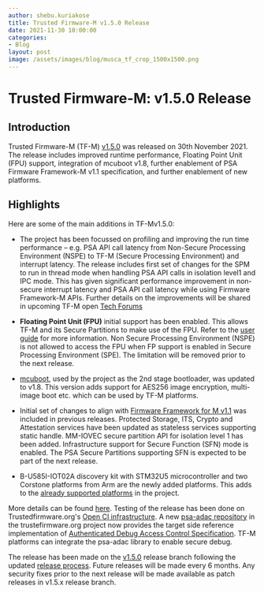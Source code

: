 ```yaml
---
author: shebu.kuriakose
title: Trusted Firmware-M v1.5.0 Release 
date: 2021-11-30 10:00:00
categories:
- Blog
layout: post
image: /assets/images/blog/musca_tf_crop_1500x1500.png
---
```


**Trusted Firmware-M: v1.5.0 Release**
=====================================================

Introduction
------------

Trusted Firmware-M (TF-M) [v1.5.0](https://git.trustedfirmware.org/TF-M/trusted-firmware-m.git/tag/?h=TF-Mv1.5.0) was released on 30th November 2021. The release includes improved runtime performance, Floating Point Unit (FPU) support, integration of mcuboot v1.8, further enablement of PSA Firmware Framework-M v1.1 specification, and further enablement of new platforms.

Highlights 
----------

Here are some of the main additions in TF-Mv1.5.0:

- The project has been focussed on profiling and improving the run time performance – e.g. PSA API call latency from Non-Secure Processing Environment (NSPE) to TF-M (Secure Processing Environment) and interrupt latency. The release includes first set of changes for the SPM to run in thread mode when handling PSA API calls in isolation level1 and IPC mode. This has given significant performance improvement in non-secure interrupt latency and PSA API call latency while using Firmware Framework-M APIs. Further details on the improvements will be shared in upcoming TF-M open [Tech Forums](https://www.trustedfirmware.org/meetings/tf-m-technical-forum/) 

- **Floating Point Unit (FPU)** initial support has been enabled. This allows TF-M and its Secure Partitions to make use of the FPU. Refer to the [user guide](https://tf-m-user-guide.trustedfirmware.org/integration_guide/tfm_fpu_support.html) for more information. Non Secure Processing Environment (NSPE) is not allowed to access the FPU when FP support is enabled in Secure Processing Environment (SPE). The limitation will be removed prior to the next release. 

- [mcuboot](https://www.mcuboot.com/), used by the project as the 2nd stage bootloader, was updated to v1.8. This version adds support for AES256 image encryption, multi-image boot etc. which can be used by TF-M platforms. 

- Initial set of changes to align with [Firmware Framework for M v1.1](https://developer.arm.com/documentation/aes0039/latest) was included in previous releases. Protected Storage, ITS, Crypto and Attestation services have been updated as stateless services supporting static handle. MM-IOVEC secure partition API for isolation level 1 has been added. Infrastructure support for Secure Function (SFN) mode is enabled. The PSA Secure Partitions supporting SFN is expected to be part of the next release. 

- B-U585I-IOT02A discovery kit with STM32U5 microcontroller and two Corstone platforms from Arm are the newly added platforms. This adds to the [already supported platforms](https://tf-m-user-guide.trustedfirmware.org/platform/index.html) in the project. 

More details can be found [here](https://tf-m-user-guide.trustedfirmware.org/releases/1.5.0.html). Testing of the release has been done on Trustedfirmware.org's [Open CI infrastructure](https://ci.trustedfirmware.org/). A new [psa-adac repository](https://git.trustedfirmware.org/shared/psa-adac.git/) in the trustefirmware.org project now provides the target side reference implementation of [Authenticated Debug Access Control Specification](https://developer.arm.com/documentation/den0101/latest). TF-M platforms can integrate the psa-adac library to enable secure debug.

The release has been made on the [v1.5.0](https://git.trustedfirmware.org/TF-M/trusted-firmware-m.git/log/?h=TF-Mv1.5.0) release branch following the updated [release process](https://tf-m-user-guide.trustedfirmware.org/releases/release_process.html?highlight=release%20process). Future releases will be made every 6 months. Any security fixes prior to the next release will be made available as patch releases in v1.5.x release branch. 

